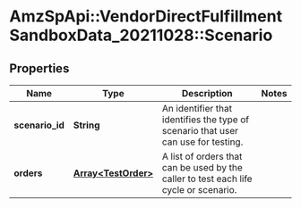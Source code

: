 # AmzSpApi::VendorDirectFulfillmentSandboxData_20211028::Scenario

## Properties
Name | Type | Description | Notes
------------ | ------------- | ------------- | -------------
**scenario_id** | **String** | An identifier that identifies the type of scenario that user can use for testing. | 
**orders** | [**Array&lt;TestOrder&gt;**](TestOrder.md) | A list of orders that can be used by the caller to test each life cycle or scenario. | 

